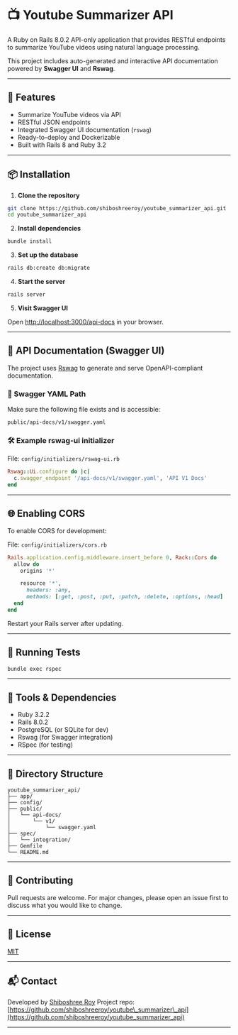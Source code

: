 # 📺 Youtube Summarizer API

A Ruby on Rails 8.0.2 API-only application that provides RESTful endpoints to summarize YouTube videos using natural language processing.

This project includes auto-generated and interactive API documentation powered by **Swagger UI** and **Rswag**.

---

## 🚀 Features

- Summarize YouTube videos via API
- RESTful JSON endpoints
- Integrated Swagger UI documentation (`rswag`)
- Ready-to-deploy and Dockerizable
- Built with Rails 8 and Ruby 3.2

---

## 📦 Installation

1. **Clone the repository**

```bash
git clone https://github.com/shiboshreeroy/youtube_summarizer_api.git
cd youtube_summarizer_api
````

2. **Install dependencies**

```bash
bundle install
```

3. **Set up the database**

```bash
rails db:create db:migrate
```

4. **Start the server**

```bash
rails server
```

5. **Visit Swagger UI**

Open [http://localhost:3000/api-docs](http://localhost:3000/api-docs) in your browser.

---

## 📘 API Documentation (Swagger UI)

The project uses [Rswag](https://github.com/rswag/rswag) to generate and serve OpenAPI-compliant documentation.

### 📂 Swagger YAML Path

Make sure the following file exists and is accessible:

```
public/api-docs/v1/swagger.yaml
```

### 🛠 Example rswag-ui initializer

File: `config/initializers/rswag-ui.rb`

```ruby
Rswag::Ui.configure do |c|
  c.swagger_endpoint '/api-docs/v1/swagger.yaml', 'API V1 Docs'
end
```

---

## 🌐 Enabling CORS

To enable CORS for development:

File: `config/initializers/cors.rb`

```ruby
Rails.application.config.middleware.insert_before 0, Rack::Cors do
  allow do
    origins '*'

    resource '*',
      headers: :any,
      methods: [:get, :post, :put, :patch, :delete, :options, :head]
  end
end
```

Restart your Rails server after updating.

---

## 🧪 Running Tests

```bash
bundle exec rspec
```

---

## 🔧 Tools & Dependencies

* Ruby 3.2.2
* Rails 8.0.2
* PostgreSQL (or SQLite for dev)
* Rswag (for Swagger integration)
* RSpec (for testing)

---

## 📂 Directory Structure

```
youtube_summarizer_api/
├── app/
├── config/
├── public/
│   └── api-docs/
│       └── v1/
│           └── swagger.yaml
├── spec/
│   └── integration/
├── Gemfile
└── README.md
```

---

## 👥 Contributing

Pull requests are welcome. For major changes, please open an issue first to discuss what you would like to change.

---

## 📝 License

[MIT](LICENSE)

---

## 📬 Contact

Developed by [Shiboshree Roy](https://github.com/yourusername)
Project repo: [https://github.com/shiboshreeroy/youtube\_summarizer\_api](https://github.com/shiboshreeroy/youtube_summarizer_api)

---

